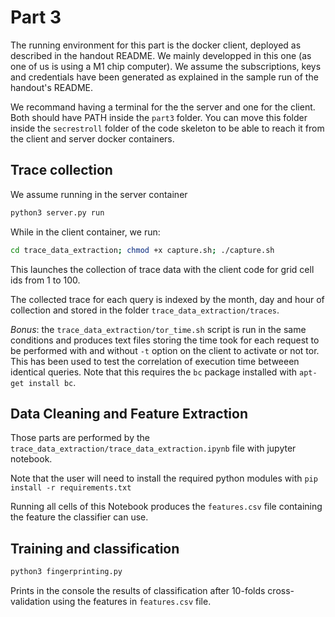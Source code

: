 # Part 3

The running environment for this part is the docker client, deployed as described in the handout README. We mainly developped in this one (as one of us is using a M1 chip computer). We assume the subscriptions, keys and credentials have been generated as explained in the sample run of the handout's README.

We recommand having a terminal for the the server and one for the client. Both should have PATH inside the `part3` folder. You can move this folder inside the `secrestroll` folder of the code skeleton to be able to reach it from the client and server docker containers.

## Trace collection
We assume running in the server container
```Bash
python3 server.py run
```
While in the client container, we run:
```Bash
cd trace_data_extraction; chmod +x capture.sh; ./capture.sh
```
This launches the collection of trace data with the client code for grid cell ids from 1 to 100.

The collected trace for each query is indexed by the month, day and hour of collection and stored in the folder `trace_data_extraction/traces`.

_Bonus_: the `trace_data_extraction/tor_time.sh` script is run in the same conditions and produces text files storing the time took for each request to be performed with and without `-t` option on the client to activate or not tor. This has been used to test the correlation of execution time betweeen identical queries. Note that this requires the `bc` package installed with `apt-get install bc`.

## Data Cleaning and Feature Extraction
Those parts are performed by the `trace_data_extraction/trace_data_extraction.ipynb` file with jupyter notebook.

Note that the user will need to install the required python modules with `pip install -r requirements.txt`

Running all cells of this Notebook produces the `features.csv` file containing the feature the classifier can use.

## Training and classification
```Bash
python3 fingerprinting.py
```
Prints in the console the results of classification after 10-folds cross-validation using the features in `features.csv` file.
